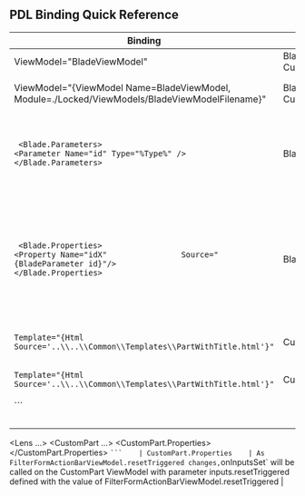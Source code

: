 
<a name="pdl-binding-quick-reference"></a>
## PDL Binding Quick Reference


| Binding | Applies To  | Notes | 
| ------- | ----------  | ----- |
| ViewModel="BladeViewModel" | Blade, CustomPart | Binds to filename `BladeViewModel.ts` and class name `BladeViewModel`. | 
| ViewModel="{ViewModel Name=BladeViewModel, Module=./Locked/ViewModels/BladeViewModelFilename}" | Blade, CustomPart    | Binds to `BladeViewModel` defined within `BladeViewModelFilename.ts` located at path `./Locked/ViewModels/` |
| <pre>  `<Blade.Parameters>` `<Parameter Name="id" Type="%Type%" />` `</Blade.Parameters>` </pre>  |  Blade.Parameters    | Blade.Parameters is used to define a collection of Parameter elements that define the parameters the blade is required to receive from the caller. %Type% may be any of the following values {Key, NewEditScope, Output, Supplemental} | <a href="portalfx-blades-parameters.md"> - more detail</a>|
| <pre> `<Blade.Properties>` `<Property Name="idX"                Source="{BladeParameter id}"/> ` `</Blade.Properties>`  </pre> |  Blade.Properties    | Blade parameters defined within `Blade.Parameters` can be sent to the blade `ViewModel` by using  a `Blade.Property` collection of `Property` elements that are bound to a Source BladeParameter.  In this example the blade `ViewModel` `onInputsSet` method `inputs` parameter will have a property `inputs.idX` that contains the value of the supplied `BladeParameter` with name id <a href="portalfx-blades-properties.md">- more detail |
   | `Template="{Html Source='..\\..\\Common\\Templates\\PartWithTitle.html'}"`    | CustomPart    | Defines a html template for CustomPart located at relative path .\\..\\Common\\Templates\\PartWithTitle.html |
   | `Template="{Html Source='..\\..\\Common\\Templates\\PartWithTitle.html'}"` | CustomPart    | Defines a html template for CustomPart located at relative path .\\..\\Common\\Templates\\PartWithTitle.html |
  |   ```  <pre>
<Lens ...>
  <CustomPart ...>
    <CustomPart.Properties>
       <Property Name="resetTriggered" 
 	Source="{ActionBarProperty resetTriggered}" />
    </CustomPart.Properties>
  </CustomPart>
</Lens>
<ActionBar Name="FilterFormActionBar"
       ActionBarKind="Generic"
       ViewModel="FilterFormActionBarViewModel">
</ActionBar>`
```    | CustomPart.Properties    | As FilterFormActionBarViewModel.resetTriggered changes, `onInputsSet` will be called on the CustomPart ViewModel with parameter inputs.resetTriggered defined with the value of FilterFormActionBarViewModel.resetTriggered |


